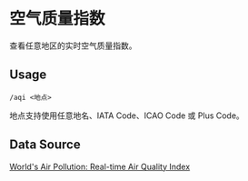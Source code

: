 # 空气质量指数

查看任意地区的实时空气质量指数。

## Usage

``` 
/aqi <地点>
```

地点支持使用任意地名、IATA Code、ICAO Code 或 Plus Code。

## Data Source

[World's Air Pollution: Real-time Air Quality Index](https://waqi.info/)

